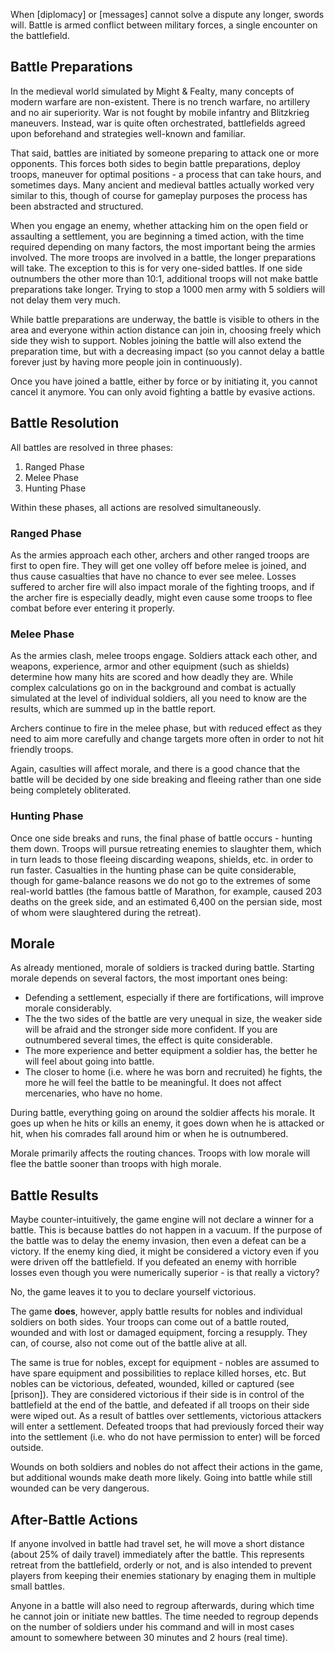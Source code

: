 When [diplomacy] or [messages] cannot solve a dispute any longer, swords will. Battle is armed conflict between military forces, a single encounter on the battlefield.


Battle Preparations
-------------------
In the medieval world simulated by Might & Fealty, many concepts of modern warfare are non-existent. There is no trench warfare, no artillery and no air superiority. War is not fought by mobile infantry and Blitzkrieg maneuvers. Instead, war is quite often orchestrated, battlefields agreed upon beforehand and strategies well-known and familiar.

That said, battles are initiated by someone preparing to attack one or more opponents. This forces both sides to begin battle preparations, deploy troops, maneuver for optimal positions - a process that can take hours, and sometimes days. Many ancient and medieval battles actually worked very similar to this, though of course for gameplay purposes the process has been abstracted and structured.

When you engage an enemy, whether attacking him on the open field or assaulting a settlement, you are beginning a timed action, with the time required depending on many factors, the most important being the armies involved. The more troops are involved in a battle, the longer preparations will take. The exception to this is for very one-sided battles. If one side outnumbers the other more than 10:1, additional troops will not make battle preparations take longer. Trying to stop a 1000 men army with 5 soldiers will not delay them very much.

While battle preparations are underway, the battle is visible to others in the area and everyone within action distance can join in, choosing freely which side they wish to support. Nobles joining the battle will also extend the preparation time, but with a decreasing impact (so you cannot delay a battle forever just by having more people join in continuously).

Once you have joined a battle, either by force or by initiating it, you cannot cancel it anymore. You can only avoid fighting a battle by evasive actions.


Battle Resolution
-----------------
All battles are resolved in three phases:

1. Ranged Phase
2. Melee Phase
3. Hunting Phase

Within these phases, all actions are resolved simultaneously.


### Ranged Phase ###
As the armies approach each other, archers and other ranged troops are first to open fire. They will get one volley off before melee is joined, and thus cause casualties that have no chance to ever see melee. Losses suffered to archer fire will also impact morale of the fighting troops, and if the archer fire is especially deadly, might even cause some troops to flee combat before ever entering it properly.


### Melee Phase ###
As the armies clash, melee troops engage. Soldiers attack each other, and weapons, experience, armor and other equipment (such as shields) determine how many hits are scored and how deadly they are. While complex calculations go on in the background and combat is actually simulated at the level of individual soldiers, all you need to know are the results, which are summed up in the battle report.

Archers continue to fire in the melee phase, but with reduced effect as they need to aim more carefully and change targets more often in order to not hit friendly troops.

Again, casulties will affect morale, and there is a good chance that the battle will be decided by one side breaking and fleeing rather than one side being completely obliterated.


### Hunting Phase ###
Once one side breaks and runs, the final phase of battle occurs - hunting them down. Troops will pursue retreating enemies to slaughter them, which in turn leads to those fleeing discarding weapons, shields, etc. in order to run faster. Casualties in the hunting phase can be quite considerable, though for game-balance reasons we do not go to the extremes of some real-world battles (the famous battle of Marathon, for example, caused 203 deaths on the greek side, and an estimated 6,400 on the persian side, most of whom were slaughtered during the retreat).


Morale
------
As already mentioned, morale of soldiers is tracked during battle. Starting morale depends on several factors, the most important ones being:

* Defending a settlement, especially if there are fortifications, will improve morale considerably.
* The the two sides of the battle are very unequal in size, the weaker side will be afraid and the stronger side more confident. If you are outnumbered several times, the effect is quite considerable.
* The more experience and better equipment a soldier has, the better he will feel about going into battle.
* The closer to home (i.e. where he was born and recruited) he fights, the more he will feel the battle to be meaningful. It does not affect mercenaries, who have no home.

During battle, everything going on around the soldier affects his morale. It goes up when he hits or kills an enemy, it goes down when he is attacked or hit, when his comrades fall around him or when he is outnumbered.

Morale primarily affects the routing chances. Troops with low morale will flee the battle sooner than troops with high morale.


Battle Results
--------------
Maybe counter-intuitively, the game engine will not declare a winner for a battle. This is because battles do not happen in a vacuum. If the purpose of the battle was to delay the enemy invasion, then even a defeat can be a victory. If the enemy king died, it might be considered a victory even if you were driven off the battlefield. If you defeated an enemy with horrible losses even though you were numerically superior - is that really a victory?

No, the game leaves it to you to declare yourself victorious.


The game **does**, however, apply battle results for nobles and individual soldiers on both sides. Your troops can come out of a battle routed, wounded and with lost or damaged equipment, forcing a resupply. They can, of course, also not come out of the battle alive at all.

The same is true for nobles, except for equipment - nobles are assumed to have spare equipment and possibilities to replace killed horses, etc. But nobles can be victorious, defeated, wounded, killed or captured (see [prison]). They are considered victorious if their side is in control of the battlefield at the end of the battle, and defeated if all troops on their side were wiped out.
As a result of battles over settlements, victorious attackers will enter a settlement. Defeated troops that had previously forced their way into the settlement (i.e. who do not have permission to enter) will be forced outside.

Wounds on both soldiers and nobles do not affect their actions in the game, but additional wounds make death more likely. Going into battle while still wounded can be very dangerous.


After-Battle Actions
--------------------
If anyone involved in battle had travel set, he will move a short distance (about 25% of daily travel) immediately after the battle. This represents retreat from the battlefield, orderly or not, and is also intended to prevent players from keeping their enemies stationary by enaging them in multiple small battles.

Anyone in a battle will also need to regroup afterwards, during which time he cannot join or initiate new battles. The time needed to regroup depends on the number of soldiers under his command and will in most cases amount to somewhere between 30 minutes and 2 hours (real time).

